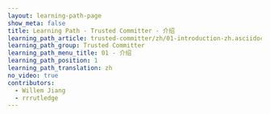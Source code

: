 ```yaml
---
layout: learning-path-page
show_meta: false
title: Learning Path - Trusted Committer - 介绍
learning_path_article: trusted-committer/zh/01-introduction-zh.asciidoc
learning_path_group: Trusted Committer
learning_path_menu_title: 01 - 介绍
learning_path_position: 1
learning_path_translation: zh
no_video: true
contributors:
  - Willem Jiang
  - rrrutledge
---
```

<!--- This file autogenerated from https://github.com/InnerSourceCommons/InnerSourceLearningPath/blob/master/scripts/generate_learning_path_markdown.js -->